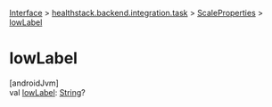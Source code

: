 
[Interface](../../../index.html) > [healthstack.backend.integration.task](../index.html) > [ScaleProperties](index.html) > [lowLabel](low-label.html)



# lowLabel



[androidJvm]\
val [lowLabel](low-label.html): [String](https://kotlinlang.org/api/latest/jvm/stdlib/kotlin/-string/index.html)?




